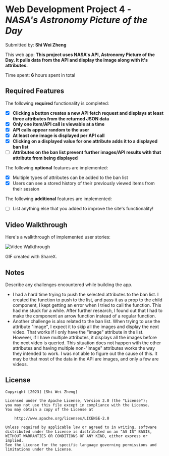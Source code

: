 # Web Development Project 4 - *NASA's Astronomy Picture of the Day*

Submitted by: **Shi Wei Zheng**

This web app: **This project uses NASA's API, Astronomy Picture of the Day. It pulls data from the API and display the image along with it's attributes.**

Time spent: **6** hours spent in total

## Required Features

The following **required** functionality is completed:

- [x] **Clicking a button creates a new API fetch request and displays at least three attributes from the returned JSON data**
- [x] **Only one item/API call is viewable at a time**
- [x] **API calls appear random to the user**
- [x] **At least one image is displayed per API call**
- [x] **Clicking on a displayed value for one attribute adds it to a displayed ban list**
- [ ] **Attributes on the ban list prevent further images/API results with that attribute from being displayed**

The following **optional** features are implemented:

- [x] Multiple types of attributes can be added to the ban list
- [x] Users can see a stored history of their previously viewed items from their session

The following **additional** features are implemented:

* [ ] List anything else that you added to improve the site's functionality!

## Video Walkthrough

Here's a walkthrough of implemented user stories:

<img src='./src/assets/Walkthrough.gif' width='' alt='Video Walkthrough' />

<!-- Replace this with whatever GIF tool you used! -->
GIF created with ShareX.  
<!-- Recommended tools:
[Kap](https://getkap.co/) for macOS
[ScreenToGif](https://www.screentogif.com/) for Windows
[peek](https://github.com/phw/peek) for Linux. -->

## Notes

Describe any challenges encountered while building the app.
- I had a hard time trying to push the selected attributes to the ban list. I created the function to push to the list, and pass it as a prop to the child component, I kept getting an error when I tried to call the function. This had me stuck for a while. After further research, I found out that I had to make the component an arrow function instead of a regular function.
- Another challenge is also related to the ban list. When trying to use the attribute "image", I expect it to skip all the images and display the next video. That works if I only have the "image" attribute in the list. However, if I have multiple attributes, it displays all the images before the next video is queried. This situation does not happen with the other attributes and having multiple non-"image" attributes works the way they intended to work. I was not able to figure out the cause of this. It may be that most of the data in the API are images, and only a few are videos.

## License

    Copyright [2023] [Shi Wei Zheng]

    Licensed under the Apache License, Version 2.0 (the "License");
    you may not use this file except in compliance with the License.
    You may obtain a copy of the License at

        http://www.apache.org/licenses/LICENSE-2.0

    Unless required by applicable law or agreed to in writing, software
    distributed under the License is distributed on an "AS IS" BASIS,
    WITHOUT WARRANTIES OR CONDITIONS OF ANY KIND, either express or implied.
    See the License for the specific language governing permissions and
    limitations under the License.